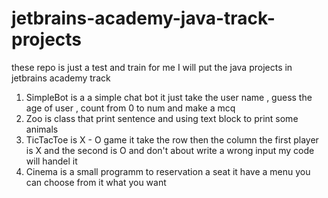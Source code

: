 # jetbrains-academy-java-track-projects
these repo is just a test and train for me 
I will put the java projects in jetbrains academy track 
1) SimpleBot is a a simple chat bot it just take the user name , guess the age of user , count from 0 to num and make a mcq  
2) Zoo is class that print sentence and using text block to print some animals
3) TicTacToe is X - O game it take the row then the column the first player is X and the second is O and don't about write a wrong input my code will handel it
4) Cinema is a small programm to reservation a seat it have a menu you can choose from it what you want
